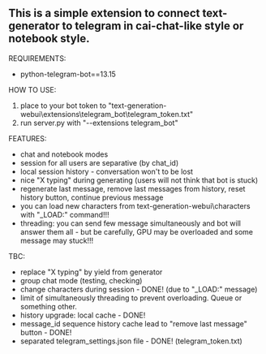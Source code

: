 This is a simple extension to connect text-generator to telegram in cai-chat-like style or notebook style.
-

REQUIREMENTS:
- python-telegram-bot==13.15

HOW TO USE:
1) place to your bot token to "text-generation-webui\extensions\telegram_bot\telegram_token.txt"
2) run server.py with "--extensions telegram_bot"

FEATURES:
- chat and notebook modes
- session for all users are separative (by chat_id)
- local session history - conversation won't to be lost 
- nice "X typing" during generating (users will not think that bot is stuck)
- regenerate last message, remove last messages from history, reset history button, continue previous message
- you can load new characters from text-generation-webui\characters with "_LOAD:" command!!!
- threading: you can send few message simultaneously and bot will answer them all - but be carefully, GPU may be overloaded and some message may stuck!!!

TBC:
- replace "X typing" by yield from generator
- group chat mode (testing, checking)
- change characters during session - DONE! (due to "_LOAD:" message)
- limit of simultaneously threading to prevent overloading. Queue or something other. 
- history upgrade: local cache - DONE!
- message_id sequence history cache lead to "remove last message" button - DONE!
- separated telegram_settings.json file - DONE! (telegram_token.txt)